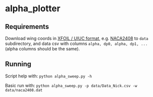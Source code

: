 # alpha_plotter

## Requirements
Download wing coords in [XFOIL / UIUC format](https://m-selig.ae.illinois.edu/ads/coord_database.html), e.g. [NACA2408](https://m-selig.ae.illinois.edu/ads/coord/naca2408.dat) to `data` subdirectory, and data csv with columns `alpha, dp0, alpha, dp1, ...` (alpha columns should be the same).

## Running
Script help with: `python alpha_sweep.py -h`

Basic run with:
`python alpha_sweep.py -p data/Data_Nick.csv -w data/naca2408.dat`

